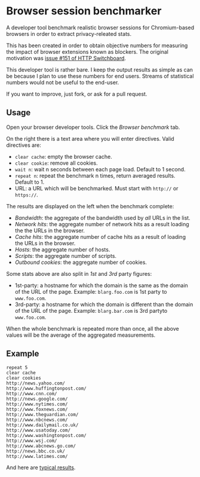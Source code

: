 # Browser session benchmarker

A developer tool benchmark realistic browser sessions for Chromium-based browsers in
order to extract privacy-releated stats.

This has been created in order to obtain objective numbers for measuring the
impact of browser extensions known as blockers. The original motivation
was [issue #151 of HTTP Switchboard](https://github.com/gorhill/httpswitchboard/issues/151).

This developer tool is rather bare. I keep the output results as simple as can
be because I plan to use these numbers for end users. Streams of statistical
numbers would not be useful to the end-user.

If you want to improve, just fork, or ask for a pull request.

## Usage

Open your browser developer tools. Click the *Browser benchmark*  tab.

On the right there is a text area where you will enter directives. Valid directives
are:
- `clear cache`: empty the browser cache.
- `clear cookie`: remove all cookies.
- `wait n`: wait n seconds between each page load. Default to 1 second.
- `repeat n`: repeat the benchmark n times, return averaged results. Default to 1.
- URL: a URL which will be benchmarked. Must start with `http://` or `https://`.

The results are displayed on the left when the benchmark complete:
- *Bandwidth*: the aggregate of the bandwidth used by *all* URLs in the list.
- *Network hits*: the aggregate number of network hits as a result loading the the URLs in the browser.
- *Cache hits*: the aggregate number of cache hits as a result of loading the URLs in the browser.
- *Hosts*: the aggregate number of hosts.
- *Scripts*: the aggregate number of scripts.
- *Outbound cookies*: the aggregate number of cookies.

Some stats above are also split in *1st* and *3rd* party figures:
- 1st-party: a hostname for which the domain is the same as the domain of the URL of the page. Example: `blarg.foo.com` is 1st party to `www.foo.com`.
- 3rd-party: a hostname for which the domain is different than the domain of the URL of the page. Example: `blarg.bar.com` is 3rd partyto `www.foo.com`.

When the whole benchmark is repeated more than once, all the above values will
be the average of the aggregated measurements.

## Example

    repeat 5
    clear cache
    clear cookies
    http://news.yahoo.com/
    http://www.huffingtonpost.com/
    http://www.cnn.com/
    http://news.google.com/
    http://www.nytimes.com/
    http://www.foxnews.com/
    http://www.theguardian.com/
    http://www.nbcnews.com/
    http://www.dailymail.co.uk/
    http://www.usatoday.com/
    http://www.washingtonpost.com/
    http://www.wsj.com/
    http://www.abcnews.go.com/
    http://news.bbc.co.uk/
    http://www.latimes.com/

And here are [typical results](https://github.com/gorhill/httpswitchboard/wiki/Comparative-benchmarks-against-widely-used-blockers:-Top-15-Most-Popular-News-Websites).

